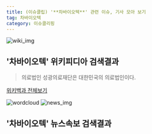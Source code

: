 ```yaml
---
title: (이슈클립) '**차바이오텍**' 관련 이슈, 기사 모아 보기
tag: 차바이오텍
category: 이슈클리핑
---
```

![wiki_img](https://user-images.githubusercontent.com/42597476/44503234-41136a80-a6d0-11e8-9071-6fc6418eafe4.png)
## **'**차바이오텍**'** 위키피디아 검색결과
>의료법인 성광의료재단은 대한민국의 의료법인이다.

<a href="https://ko.wikipedia.org/wiki/차바이오텍" target="_blank">위키백과 전체보기</a>

![wordcloud](https://s3.ap-northeast-2.amazonaws.com/lyrics101-wordcloud/2018-09-20-1537416943.png)
![news_img](https://user-images.githubusercontent.com/42597476/44507050-1206f400-a6e4-11e8-8d98-7ffbfebb353f.png)
## **'**차바이오텍**'** 뉴스속보 검색결과


